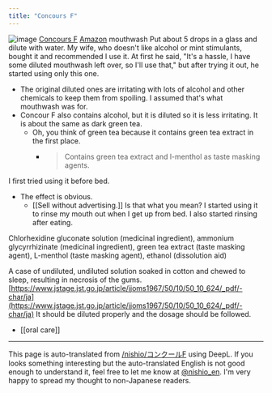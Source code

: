 ```yaml
---
title: "Concours F"
---
```


![image](https://gyazo.com/65c35d3336ef91c172fbc1d095a19c07/thumb/1000)
[Concours F](https://www.weltecnet.co.jp/products/concool/concoolf/)
[Amazon](https://amzn.to/3qglevm)
mouthwash
Put about 5 drops in a glass and dilute with water.
My wife, who doesn't like alcohol or mint stimulants, bought it and recommended I use it.
At first he said, "It's a hassle, I have some diluted mouthwash left over, so I'll use that," but after trying it out, he started using only this one.
- The original diluted ones are irritating with lots of alcohol and other chemicals to keep them from spoiling. I assumed that's what mouthwash was for.
- Concour F also contains alcohol, but it is diluted so it is less irritating. It is about the same as dark green tea.
    - Oh, you think of green tea because it contains green tea extract in the first place.
        - > Contains green tea extract and l-menthol as taste masking agents.

I first tried using it before bed.
- The effect is obvious.
    - [[Sell without advertising.]] Is that what you mean?
I started using it to rinse my mouth out when I get up from bed.
I also started rinsing after eating.


Chlorhexidine gluconate solution (medicinal ingredient), ammonium glycyrrhizinate (medicinal ingredient), green tea extract (taste masking agent), L-menthol (taste masking agent), ethanol (dissolution aid)

A case of undiluted, undiluted solution soaked in cotton and chewed to sleep, resulting in necrosis of the gums.
[https://www.jstage.jst.go.jp/article/jjoms1967/50/10/50_10_624/_pdf/-char/ja](https://www.jstage.jst.go.jp/article/jjoms1967/50/10/50_10_624/_pdf/-char/ja)
It should be diluted properly and the dosage should be followed.

- [[oral care]]

---
This page is auto-translated from [/nishio/コンクールF](https://scrapbox.io/nishio/コンクールF) using DeepL. If you looks something interesting but the auto-translated English is not good enough to understand it, feel free to let me know at [@nishio_en](https://twitter.com/nishio_en). I'm very happy to spread my thought to non-Japanese readers.